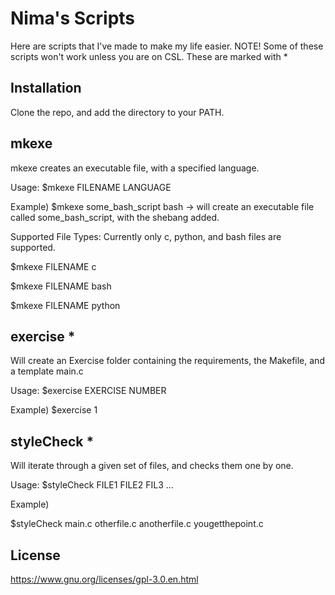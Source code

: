 # Nima's Scripts

Here are scripts that I've made to make my life easier. 
NOTE! 
Some of these scripts won't work unless you are on CSL.
These are marked with *

## Installation

Clone the repo, and add the directory to your PATH.

## mkexe

mkexe creates an executable file, with a specified language.

Usage:
$mkexe FILENAME LANGUAGE

Example) 
$mkexe some_bash_script bash
-> will create an executable file called some_bash_script, with the shebang added.

Supported File Types:
Currently only c, python, and bash files are supported.

$mkexe FILENAME c

$mkexe FILENAME bash

$mkexe FILENAME python
  
## exercise  *

Will create an Exercise folder containing the requirements, the Makefile, and a
template main.c

Usage:
$exercise EXERCISE NUMBER

Example)
$exercise 1

## styleCheck  *

Will iterate through a given set of files, and checks them one by one.

Usage:
$styleCheck FILE1 FILE2 FIL3 ...
 
Example)

$styleCheck main.c otherfile.c anotherfile.c yougetthepoint.c

## License
https://www.gnu.org/licenses/gpl-3.0.en.html
